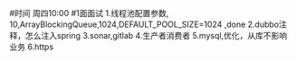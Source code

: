 #时间
周四10:00
#1面面试
1.线程池配置参数,  10,ArrayBlockingQueue,1024,DEFAULT_POOL_SIZE=1024 ,done
2.dubbo注释，怎么注入spring
3.sonar,gitlab
4.生产者消费者
5.mysql,优化，从库不影响业务
6.https
